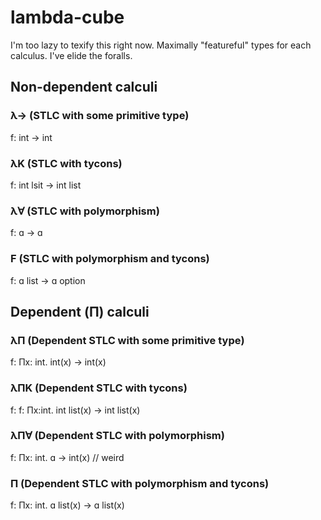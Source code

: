 # lambda-cube

I'm too lazy to texify this right now.  Maximally "featureful" types for each calculus.  I've elide the foralls.

## Non-dependent calculi

### λ→ (STLC with some primitive type)
f: int → int

### λK (STLC with tycons)
f: int lsit → int list

### λ∀ (STLC with polymorphism)
f: ɑ → ɑ

### F (STLC with polymorphism and tycons)
f: ɑ list → ɑ option

## Dependent (Π) calculi

### λΠ (Dependent STLC with some primitive type)
f: Πx: int. int(x) → int(x)

### λΠK (Dependent STLC with tycons)
f: f: Πx:int. int list(x) → int list(x)

### λΠ∀ (Dependent STLC with polymorphism)
f: Πx: int. ɑ → int(x) // weird

### Π (Dependent STLC with polymorphism and tycons)
f: Πx: int. ɑ list(x) → ɑ list(x)

